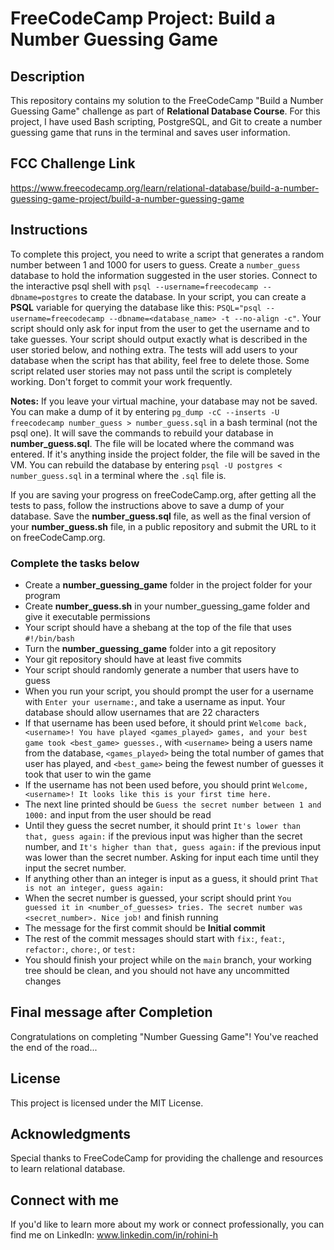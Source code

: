 # FreeCodeCamp Project: Build a Number Guessing Game

## Description
This repository contains my solution to the FreeCodeCamp "Build a Number Guessing Game" challenge as part of **Relational Database Course**. For this project, I have used Bash scripting, PostgreSQL, and Git to create a number guessing game that runs in the terminal and saves user information.

## FCC Challenge Link
https://www.freecodecamp.org/learn/relational-database/build-a-number-guessing-game-project/build-a-number-guessing-game

## Instructions
To complete this project, you need to write a script that generates a random number between 1 and 1000 for users to guess. Create a `number_guess` database to hold the information suggested in the user stories. Connect to the interactive psql shell with `psql --username=freecodecamp --dbname=postgres` to create the database. In your script, you can create a **PSQL** variable for querying the database like this: `PSQL="psql --username=freecodecamp --dbname=<database_name> -t --no-align -c"`. Your script should only ask for input from the user to get the username and to take guesses. Your script should output exactly what is described in the user storied below, and nothing extra. The tests will add users to your database when the script has that ability, feel free to delete those. Some script related user stories may not pass until the script is completely working. Don't forget to commit your work frequently.

**Notes:**
If you leave your virtual machine, your database may not be saved. You can make a dump of it by entering `pg_dump -cC --inserts -U freecodecamp number_guess > number_guess.sql` in a bash terminal (not the psql one). It will save the commands to rebuild your database in **number_guess.sql**. The file will be located where the command was entered. If it's anything inside the project folder, the file will be saved in the VM. You can rebuild the database by entering `psql -U postgres < number_guess.sql` in a terminal where the `.sql` file is.

If you are saving your progress on freeCodeCamp.org, after getting all the tests to pass, follow the instructions above to save a dump of your database. Save the **number_guess.sql** file, as well as the final version of your **number_guess.sh** file, in a public repository and submit the URL to it on freeCodeCamp.org.

### Complete the tasks below
- Create a **number_guessing_game** folder in the project folder for your program
- Create **number_guess.sh** in your number_guessing_game folder and give it executable permissions
- Your script should have a shebang at the top of the file that uses `#!/bin/bash`
- Turn the **number_guessing_game** folder into a git repository
- Your git repository should have at least five commits
- Your script should randomly generate a number that users have to guess
- When you run your script, you should prompt the user for a username with `Enter your username:`, and take a username as input. Your database should allow usernames that are 22 characters
- If that username has been used before, it should print `Welcome back, <username>! You have played <games_played> games, and your best game took <best_game> guesses.`, with `<username>` being a users name from the database, `<games_played>` being the total number of games that user has played, and `<best_game>` being the fewest number of guesses it took that user to win the game
- If the username has not been used before, you should print `Welcome, <username>! It looks like this is your first time here.`
- The next line printed should be `Guess the secret number between 1 and 1000:` and input from the user should be read
- Until they guess the secret number, it should print `It's lower than that, guess again:` if the previous input was higher than the secret number, and `It's higher than that, guess again:` if the previous input was lower than the secret number. Asking for input each time until they input the secret number.
- If anything other than an integer is input as a guess, it should print `That is not an integer, guess again:`
- When the secret number is guessed, your script should print `You guessed it in <number_of_guesses> tries. The secret number was <secret_number>. Nice job!` and finish running
- The message for the first commit should be **Initial commit**
- The rest of the commit messages should start with `fix:`, `feat:`, `refactor:`, `chore:`, or `test:`
- You should finish your project while on the `main` branch, your working tree should be clean, and you should not have any uncommitted changes

## Final message after Completion
Congratulations on completing "Number Guessing Game"!
You've reached the end of the road...

## License
This project is licensed under the MIT License.

## Acknowledgments
Special thanks to FreeCodeCamp for providing the challenge and resources to learn relational database.

## Connect with me
If you'd like to learn more about my work or connect professionally, you can find me on LinkedIn: www.linkedin.com/in/rohini-h
